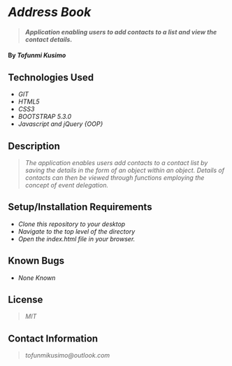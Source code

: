 # _Address Book_

> #### _Application enabling users to add contacts to a list and view the contact details._

#### By _**Tofunmi Kusimo**_

## Technologies Used

* _GIT_
* _HTML5_
* _CSS3_
* _BOOTSTRAP 5.3.0_
* _Javascript and jQuery {OOP}_


## Description

> _The application enables users add contacts to a contact list by saving the details in the form of an object within an object. Details of contacts can then be viewed through functions employing the concept of event delegation._

## Setup/Installation Requirements

* _Clone this repository to your desktop_
* _Navigate to the top level of the directory_
* _Open the index.html file in your browser._


## Known Bugs

* _None Known_


## License

> _MIT_

## Contact Information

> _tofunmikusimo@outlook.com_